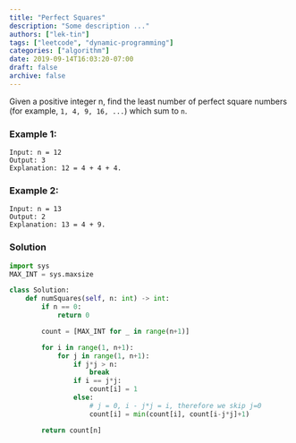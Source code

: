 ```yaml
---
title: "Perfect Squares"
description: "Some description ..."
authors: ["lek-tin"]
tags: ["leetcode", "dynamic-programming"]
categories: ["algorithm"]
date: 2019-09-14T16:03:20-07:00
draft: false
archive: false
---
```

Given a positive integer n, find the least number of perfect square numbers (for example, `1, 4, 9, 16, ...`) which sum to `n`.

### Example 1:
```
Input: n = 12
Output: 3 
Explanation: 12 = 4 + 4 + 4.
```
### Example 2:
```
Input: n = 13
Output: 2
Explanation: 13 = 4 + 9.
```
### Solution
```python
import sys
MAX_INT = sys.maxsize

class Solution:
    def numSquares(self, n: int) -> int:
        if n == 0:
            return 0

        count = [MAX_INT for _ in range(n+1)]

        for i in range(1, n+1):
            for j in range(1, n+1):
                if j*j > n:
                    break
                if i == j*j:
                    count[i] = 1
                else:
                    # j = 0, i - j*j = i, therefore we skip j=0
                    count[i] = min(count[i], count[i-j*j]+1)

        return count[n]
```